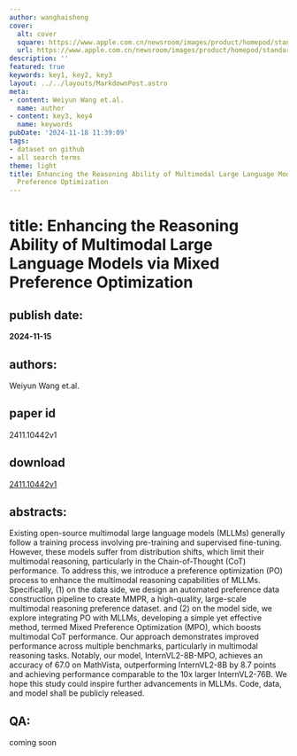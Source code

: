 ```yaml
---
author: wanghaisheng
cover:
  alt: cover
  square: https://www.apple.com.cn/newsroom/images/product/homepod/standard/Apple-HomePod-hero-230118_big.jpg.large_2x.jpg
  url: https://www.apple.com.cn/newsroom/images/product/homepod/standard/Apple-HomePod-hero-230118_big.jpg.large_2x.jpg
description: ''
featured: true
keywords: key1, key2, key3
layout: ../../layouts/MarkdownPost.astro
meta:
- content: Weiyun Wang et.al.
  name: author
- content: key3, key4
  name: keywords
pubDate: '2024-11-18 11:39:09'
tags:
- dataset on github
- all search terms
theme: light
title: Enhancing the Reasoning Ability of Multimodal Large Language Models via Mixed
  Preference Optimization
---
```


# title: Enhancing the Reasoning Ability of Multimodal Large Language Models via Mixed Preference Optimization 
## publish date: 
**2024-11-15** 
## authors: 
  Weiyun Wang et.al. 
## paper id
2411.10442v1
## download
[2411.10442v1](http://arxiv.org/abs/2411.10442v1)
## abstracts:
Existing open-source multimodal large language models (MLLMs) generally follow a training process involving pre-training and supervised fine-tuning. However, these models suffer from distribution shifts, which limit their multimodal reasoning, particularly in the Chain-of-Thought (CoT) performance. To address this, we introduce a preference optimization (PO) process to enhance the multimodal reasoning capabilities of MLLMs. Specifically, (1) on the data side, we design an automated preference data construction pipeline to create MMPR, a high-quality, large-scale multimodal reasoning preference dataset. and (2) on the model side, we explore integrating PO with MLLMs, developing a simple yet effective method, termed Mixed Preference Optimization (MPO), which boosts multimodal CoT performance. Our approach demonstrates improved performance across multiple benchmarks, particularly in multimodal reasoning tasks. Notably, our model, InternVL2-8B-MPO, achieves an accuracy of 67.0 on MathVista, outperforming InternVL2-8B by 8.7 points and achieving performance comparable to the 10x larger InternVL2-76B. We hope this study could inspire further advancements in MLLMs. Code, data, and model shall be publicly released.
## QA:
coming soon
